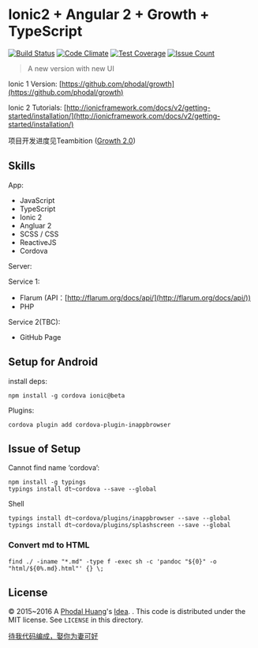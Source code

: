 Ionic2 + Angular 2 + Growth + TypeScript
===

[![Build Status](https://travis-ci.org/phodal/growth2.svg?branch=master)](https://travis-ci.org/phodal/growth2) [![Code Climate](https://codeclimate.com/github/phodal/growth2/badges/gpa.svg)](https://codeclimate.com/github/phodal/growth2) [![Test Coverage](https://codeclimate.com/github/phodal/growth2/badges/coverage.svg)](https://codeclimate.com/github/phodal/growth2/coverage) [![Issue Count](https://codeclimate.com/github/phodal/growth2/badges/issue_count.svg)](https://codeclimate.com/github/phodal/growth2)

> A new version with new UI

Ionic 1 Version: [https://github.com/phodal/growth](https://github.com/phodal/growth)

Ionic 2 Tutorials: [http://ionicframework.com/docs/v2/getting-started/installation/](http://ionicframework.com/docs/v2/getting-started/installation/)

项目开发进度见Teambition ([Growth 2.0](https://www.teambition.com/project/57872eea0cc72c3442eb3dbc))

Skills
---

App:

 - JavaScript
 - TypeScript
 - Ionic 2
 - Angluar 2
 - SCSS / CSS
 - ReactiveJS
 - Cordova

Server:

Service 1:

 - Flarum (API：[http://flarum.org/docs/api/](http://flarum.org/docs/api/))
 - PHP

Service 2(TBC):

 - GitHub Page

Setup for Android
---

install deps:

    npm install -g cordova ionic@beta


Plugins:

    cordova plugin add cordova-plugin-inappbrowser


Issue of Setup
---



Cannot find name ‘cordova’:

```
npm install -g typings
typings install dt~cordova --save --global
```

Shell

```shell
typings install dt~cordova/plugins/inappbrowser --save --global
typings install dt~cordova/plugins/splashscreen --save --global
```

### Convert md to HTML

```shell
find ./ -iname "*.md" -type f -exec sh -c 'pandoc "${0}" -o "html/${0%.md}.html"' {} \;
```

License
---

© 2015~2016 A [Phodal Huang](https://www.phodal.com)'s [Idea](http://github.com/phodal/ideas). . This code is distributed under the MIT license. See `LICENSE` in this directory.

[待我代码编成，娶你为妻可好](http://www.xuntayizhan.com/blog/ji-ke-ai-qing-zhi-er-shi-dai-wo-dai-ma-bian-cheng-qu-ni-wei-qi-ke-hao-wan/)